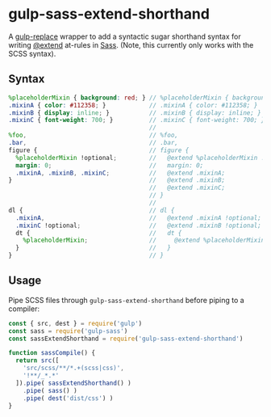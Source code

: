 # gulp-sass-extend-shorthand

A [gulp-replace](https://github.com/lazd/gulp-replace) wrapper to add a syntactic sugar shorthand syntax for writing [@extend](https://sass-lang.com/documentation/at-rules/extend) at-rules in [Sass](https://sass-lang.com/). (Note, this currently only works with the SCSS syntax).

## Syntax

```scss
%placeholderMixin { background: red; } // %placeholderMixin { background: red; }  
.mixinA { color: #112358; }            // .mixinA { color: #112358; }             
.mixinB { display: inline; }           // .mixinB { display: inline; }            
.mixinC { font-weight: 700; }          // .mixinC { font-weight: 700; }           
                                       //
%foo,                                  // %foo,                          
.bar,                                  // .bar,                          
figure {                               // figure {                       
  %placeholderMixin !optional;         //   @extend %placeholderMixin !optional;
  margin: 0;                           //   margin: 0;                   
  .mixinA, .mixinB, .mixinC;           //   @extend .mixinA;  
}                                      //   @extend .mixinB;
                                       //   @extend .mixinC;
                                       // }
                                       //                         
dl {                                   // dl {                         
  .mixinA,                             //   @extend .mixinA !optional;
  .mixinC !optional;                   //   @extend .mixinB !optional;
  dt {                                 //   dt {                        
    %placeholderMixin;                 //     @extend %placeholderMixin;        
  }                                    //   }                            
}                                      // }                              
```

## Usage

Pipe SCSS files through `gulp-sass-extend-shorthand` before piping to a compiler:

```js
const { src, dest } = require('gulp')
const sass = require('gulp-sass')
const sassExtendShorthand = require('gulp-sass-extend-shorthand')

function sassCompile() {
  return src([
    'src/scss/**/*.+(scss|css)',
    '!**/_*.*'
  ]).pipe( sassExtendShorthand() )
    .pipe( sass() )
    .pipe( dest('dist/css') )
}
```
